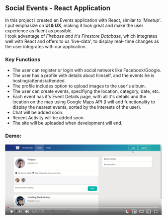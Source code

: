 ## Social Events - React Application

In this project I created an Events application with React, similar to *'Meetup'*.<br>
I put emphasize on **UI & UX**, making it look great and make the user experience as fluent as possible.<br>
I took advantage of *Firebase and it's Firestore Database*, which integrates well with React and offers to us 'live-data', to display real- time changes as the user integrates with our application.

### Key Functions

* The user can register or login with social network like Facebook/Google.
* The user has a profile with details about himself, and the events he is hosting/attends/attended.
* The profile includes option to upload images to the user's album.
* The user can create events, specifiyng the location, category, date, etc.
* Each event has it's Event Details page, with all it's details and the location on the map using Google Maps API (I will add functionality to display the nearest events, sorted by the interests of the user).
* Chat will be added soon.
* Recent Activity will be added soon.
* The site will be uploaded when development will end.

### Demo:

[![Watch the video](/WatchTheVideo.png)](https://youtu.be/Y-UDCIFfucs)



